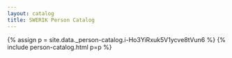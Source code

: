 ```yaml
---
layout: catalog
title: SWERIK Person Catalog
---
```

{% assign p = site.data._person-catalog.i-Ho3YiRxuk5V1ycve8tVun6 %}
{% include person-catalog.html p=p %}

